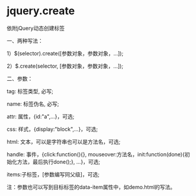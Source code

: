 # jquery.create
依附jQuery动态创建标签

一、两种写法：

1）$(selector).create([参数对象，参数对象，...]);

2）$.create(selector, [参数对象，参数对象，...]);

二、参数：

tag: 标签类型, 必写;

name: 标签伪名, 必写;

attr: 属性，{id:"a",...}，可选;

css: 样式，{display:"block",...}，可选;

html: 文本，可以是字符串也可以是方法名，可选;

handle: 事件，{click:function(){}, mouseover:方法名，init:function(done){初始化方法，最后执行done();}, ...}，可选;

items:子标签，[参数编写同父级]，可选;

注：参数也可以写到目标标签的data-item属性中，如demo.html的写法。

